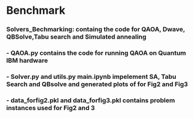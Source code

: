 # Benchmark

###  Solvers_Bechmarking: containg the code for QAOA, Dwave, QBSolve,Tabu search and Simulated annealing

### - QAOA.py contains the code for running QAOA on Quantum IBM hardware
### - Solver.py and utils.py main.ipynb impelement SA, Tabu Search and QBsolve and generated plots of for Fig2 and Fig3
### - data_forfig2.pkl and data_forfig3.pkl contains problem instances used for Fig2 and 3
